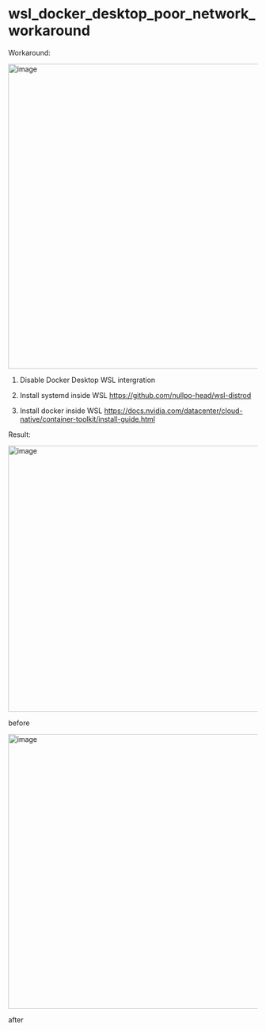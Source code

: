 # wsl_docker_desktop_poor_network_workaround

Workaround:

<img width="614" alt="image" src="https://user-images.githubusercontent.com/8630635/226230243-1e96a0d8-96a6-4fa8-9e93-e08103c017ae.png">

1. Disable Docker Desktop WSL intergration

2. Install systemd inside WSL https://github.com/nullpo-head/wsl-distrod

2. Install docker inside WSL https://docs.nvidia.com/datacenter/cloud-native/container-toolkit/install-guide.html

Result:

<img width="536" alt="image" src="https://user-images.githubusercontent.com/8630635/226230978-57955004-ceda-4b70-9ec5-8d3299e600ab.png">

before

<img width="553" alt="image" src="https://user-images.githubusercontent.com/8630635/226231054-354aa023-7943-4b2e-a956-d1a470593f41.png">

after
